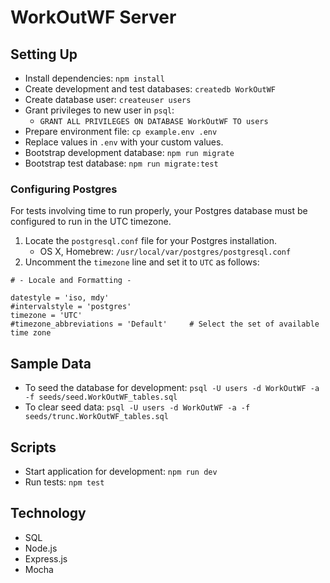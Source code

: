 # WorkOutWF Server

## Setting Up

- Install dependencies: `npm install`
- Create development and test databases: `createdb WorkOutWF`
- Create database user: `createuser users`
- Grant privileges to new user in `psql`:
  - `GRANT ALL PRIVILEGES ON DATABASE WorkOutWF TO users`
- Prepare environment file: `cp example.env .env`
- Replace values in `.env` with your custom values.
- Bootstrap development database: `npm run migrate`
- Bootstrap test database: `npm run migrate:test`

### Configuring Postgres

For tests involving time to run properly, your Postgres database must be configured to run in the UTC timezone.

1. Locate the `postgresql.conf` file for your Postgres installation.
    - OS X, Homebrew: `/usr/local/var/postgres/postgresql.conf`
2. Uncomment the `timezone` line and set it to `UTC` as follows:

```
# - Locale and Formatting -

datestyle = 'iso, mdy'
#intervalstyle = 'postgres'
timezone = 'UTC'
#timezone_abbreviations = 'Default'     # Select the set of available time zone
```

## Sample Data

- To seed the database for development: `psql -U users -d WorkOutWF -a -f seeds/seed.WorkOutWF_tables.sql`
- To clear seed data: `psql -U users -d WorkOutWF -a -f seeds/trunc.WorkOutWF_tables.sql`

## Scripts

- Start application for development: `npm run dev`
- Run tests: `npm test`

## Technology

- SQL
- Node.js
- Express.js
- Mocha